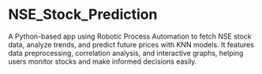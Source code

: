 # NSE_Stock_Prediction
A Python-based app using Robotic Process Automation to fetch NSE stock data, analyze trends, and predict future prices with KNN models. It features data preprocessing, correlation analysis, and interactive graphs, helping users monitor stocks and make informed decisions easily.
